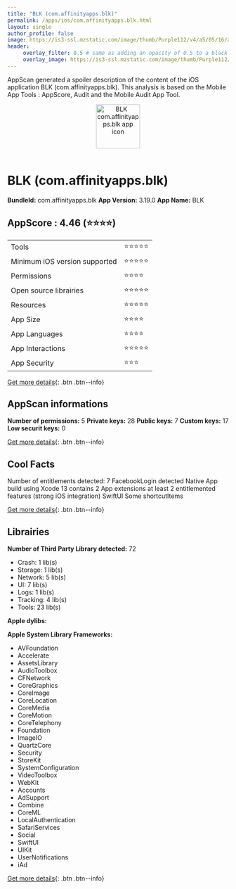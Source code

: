 ```yaml
---
title: "BLK (com.affinityapps.blk)"
permalink: /apps/ios/com.affinityapps.blk.html
layout: single
author_profile: false
image: https://is3-ssl.mzstatic.com/image/thumb/Purple112/v4/a5/05/16/a5051689-810e-2d85-a379-218073ff6817/AppIcon-0-0-1x_U007emarketing-0-5-0-85-220.png/512x512bb.jpg
header: 
     overlay_filter: 0.5 # same as adding an opacity of 0.5 to a black background
     overlay_image: https://is3-ssl.mzstatic.com/image/thumb/Purple112/v4/a5/05/16/a5051689-810e-2d85-a379-218073ff6817/AppIcon-0-0-1x_U007emarketing-0-5-0-85-220.png/512x512bb.jpg
---
```

AppScan generated a spoiler description of the content of the iOS application BLK (com.affinityapps.blk). This analysis is based on the Mobile App Tools : AppScore, Audit and the Mobile Audit App Tool.

  
  
<div style="text-align: center;"><img src="https://is3-ssl.mzstatic.com/image/thumb/Purple112/v4/a5/05/16/a5051689-810e-2d85-a379-218073ff6817/AppIcon-0-0-1x_U007emarketing-0-5-0-85-220.png/512x512bb.jpg" width="100" height="100" alt="BLK com.affinityapps.blk app icon"></div></br>
  
# BLK (com.affinityapps.blk)

**BundleId:** com.affinityapps.blk
**App Version:** 3.19.0
**App Name:** BLK


## AppScore : 4.46 (⭐️⭐️⭐️⭐️) 

<table>
<tr><td> Tools </td><td> ⭐️⭐️⭐️⭐️⭐️ </td></tr>
<tr><td> Minimum iOS version supported </td><td> ⭐️⭐️⭐️⭐️⭐️ </td></tr>
<tr><td> Permissions </td><td> ⭐️⭐️⭐️⭐️ </td></tr>
<tr><td> Open source librairies </td><td> ⭐️⭐️⭐️⭐️⭐️ </td></tr>
<tr><td> Resources </td><td> ⭐️⭐️⭐️⭐️⭐️ </td></tr>
<tr><td> App Size </td><td> ⭐️⭐️⭐️⭐️ </td></tr>
<tr><td> App Languages </td><td> ⭐️⭐️⭐️⭐️ </td></tr>
<tr><td> App Interactions </td><td> ⭐️⭐️⭐️⭐️⭐️ </td></tr>
<tr><td> App Security </td><td> ⭐️⭐️⭐️ </td></tr>
</table>

[Get more details](/pricing.html){: .btn .btn--info}  
  
## AppScan informations 

**Number of permissions:** 5
**Private keys:** 28
**Public keys:** 7
**Custom keys:** 17
**Low securit keys:** 0
  
[Get more details](/pricing.html){: .btn .btn--info}

## Cool Facts

Number of entitlements detected: 7
FacebookLogin detected
Native App
build using Xcode 13
contains 2 App extensions
at least 2 entitlemented features (strong iOS integration)
SwiftUI
Some shortcutItems 
  
[Get more details](/pricing.html){: .btn .btn--info}

## Librairies 
**Number of Third Party Library detected:** 72
- Crash: 1 lib(s)
- Storage: 1 lib(s)
- Network: 5 lib(s)
- UI: 7 lib(s)
- Logs: 1 lib(s)
- Tracking: 4 lib(s)
- Tools: 23 lib(s)

**Apple dylibs:**


**Apple System Library Frameworks:**
- AVFoundation
- Accelerate
- AssetsLibrary
- AudioToolbox
- CFNetwork
- CoreGraphics
- CoreImage
- CoreLocation
- CoreMedia
- CoreMotion
- CoreTelephony
- Foundation
- ImageIO
- QuartzCore
- Security
- StoreKit
- SystemConfiguration
- VideoToolbox
- WebKit
- Accounts
- AdSupport
- Combine
- CoreML
- LocalAuthentication
- SafariServices
- Social
- SwiftUI
- UIKit
- UserNotifications
- iAd


  
[Get more details](/pricing.html){: .btn .btn--info}

